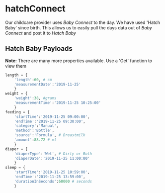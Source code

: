 # hatchConnect
Our childcare provider uses *Baby Connect* to the day.  We have used 'Hatch Baby' since birth.  This allows us to easily pull the days data out of *Baby Connect* and post it to *Hatch Baby*

## Hatch Baby Payloads
**Note:** There are many more properties available. Use a 'Get' function to view them
```python
length = {
    'length':60, # cm
    'measurementDate':'2019-11-25'
    }
weight = {
    'weight':38, #grams
    'measurementTime':'2019-11-25 10:25:00'
    }
feeding = {
    'startTime':'2019-11-25 09:00:00',
    'endTime':'2019-11-25 09:30:00',
    'category':'Manual',
    'method':'Bottle',
    'source':'Formula', # Breastmilk
    'amount':88.72 # ml
    }
diaper = {
    'diaperType':'Wet', # Dirty or Both
    'diaperDate':'2019-11-25 11:00:00'
    }
sleep = {
    'startTime':'2019-11-25 10:59:00',
    'endTime':'2019-11-25 13:59:00',
    'durationInSeconds':60000 # seconds
    }
```
